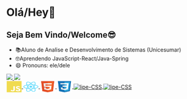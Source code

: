   <h1>Olá/Hey👋</h1>
   
   <h2>Seja Bem Vindo/Welcome😎</h2>
   
 - 📚Aluno de Analise e Desenvolvimento de Sistemas (Unicesumar)
 - 🤓Aprendendo JavaScript-React/Java-Spring
 - 😄 Pronouns: ele/dele
 <div>
  <a href="https://github.com/LipePeglow/">
  <img height="180em" src="https://github-readme-stats.vercel.app/api?username=LipePeglow&show_icons=true&theme=dracula&include_all_commits=true&count_private=true"/>
  <img height="180em" src="https://github-readme-stats.vercel.app/api/top-langs/?username=LipePeglow&layout=compact&langs_count=7&theme=dracula"/>
</div>
 <img align="center" alt="lipe-Js" height="30" width="40" src="https://raw.githubusercontent.com/devicons/devicon/master/icons/javascript/javascript-plain.svg">
 <img align="center" alt="lipe-React" height="30" width="40" src="https://raw.githubusercontent.com/devicons/devicon/master/icons/react/react-original.svg">
 <img align="center" alt="lipe-HTML" height="30" width="40" src="https://raw.githubusercontent.com/devicons/devicon/master/icons/html5/html5-original.svg">
 <img align="center" alt="lipe-CSS" height="30" width="40" src="https://raw.githubusercontent.com/devicons/devicon/master/icons/css3/css3-original.svg">
  <img align="center" alt="lipe-CSS" height="45" width="40" src="https://cdn.jsdelivr.net/gh/devicons/devicon/icons/java/java-original-wordmark.svg">
  <img align="center" alt="lipe-CSS" height="45" width="40" src="https://cdn.jsdelivr.net/gh/devicons/devicon/icons/spring/spring-original-wordmark.svg">
  
